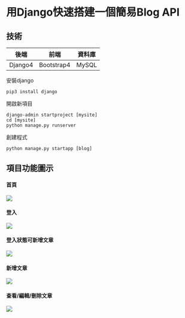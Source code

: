 # 用Django快速搭建一個簡易Blog API
## 技術


| 後端 |   前端 | 資料庫 |
| -------- | -------- | -------- |
| Django4     | Bootstrap4     | MySQL    |

 
 安裝django

```
pip3 install django
```

 開啟新項目

```
django-admin startproject [mysite]
cd [mysite]
python manage.py runserver
```
 創建程式
```
python manage.py startapp [blog]
```

 ## 項目功能圖示

 #### 首頁
![](https://i.imgur.com/GwNwZpM.jpg)

#### 登入
![](https://i.imgur.com/tFsVARf.jpg)
#### 登入狀態可新增文章
![](https://i.imgur.com/tcdD7Kf.jpg)
#### 新增文章
![](https://i.imgur.com/tNI83Qw.jpg)
#### 查看/編輯/刪除文章
![](https://i.imgur.com/VvT63Wg.jpg)

